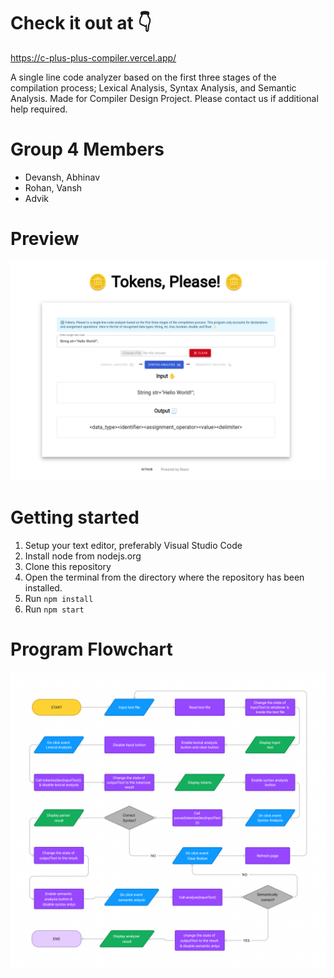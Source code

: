 # Check it out at 👇
https://c-plus-plus-compiler.vercel.app/


A single line code analyzer based on the first three stages of the compilation process; Lexical Analysis, Syntax Analysis, and Semantic Analysis. Made for Compiler Design Project. Please contact us if additional help required.

# Group 4 Members
* Devansh, Abhinav
* Rohan, Vansh
* Advik

# Preview

![image](./public/preview-img.png)

# Getting started

1. Setup your text editor, preferably Visual Studio Code
2. Install node from nodejs.org
3. Clone this repository
4. Open the terminal from the directory where the repository has been installed.
5. Run `npm install`
6. Run `npm start`

# Program Flowchart

![image](./public/flowchart.png)
